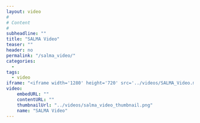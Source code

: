 ```yaml
---
layout: video
#
# Content
#
subheadline: ""
title: "SALMA Video"
teaser: ""
header: no
permalink: "/salma_video/"
categories:
  - 
tags:
  - video
iframe: "<iframe width='1280' height='720' src='../videos/SALMA_Video.mp4' frameborder='0' allowfullscreen></iframe>"
video:
    embedURL: ""
    contentURL: ""
    thumbnailUrl: "../videos/salma_video_thumbnail.png"
    name: "SALMA Video"
---
```


